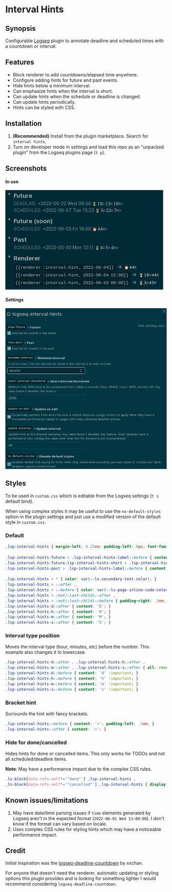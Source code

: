 # Interval Hints

## Synopsis

Configurable [Logseq](https://www.logseq.com/) plugin to annotate deadline and scheduled times
with a countdown or interval.


## Features

* Block renderer to add countdowns/elapsed time anywhere.
* Configure adding hints for future and past events.
* Hide hints below a minimum interval.
* Can emphasize hints when the interval is short.
* Can update hints when the schedule or deadline is changed.
* Can update hints periodically.
* Hints can be styled with CSS.


## Installation

1. **(Recommended)** Install from the plugin marketplace. Search for `interval hints`.
2. Turn on developer mode in settings and load this repo as an "unpacked plugin" from the Logseq plugins page (`t p`).


## Screenshots

#### In use

![Usage example screenshot](screenshots/usage-example.png)

#### Settings

![Settings example screenshot](screenshots/settings-example.png)


## Styles

To be used in `custom.css` which is editable from the Logseq settings (`t s` default bind).

When using complex styles it may be useful to use the `no-default-styles` option in the plugin settings and just use a modified
version of the default style in `custom.css`.

### Default

```css
.lsp-interval-hints { margin-left: 0.25em; padding-left: 0px; font-family: monospace; }

.lsp-interval-hints-future > .lsp-interval-hints-label::before { content: '⏳'; }
.lsp-interval-hints-future.lsp-interval-hints-short > .lsp-interval-hints-label::before { content: '⏰'; }
.lsp-interval-hints-past > .lsp-interval-hints-label::before { content: '⌛'; }

.lsp-interval-hints > * { color: var(--ls-secondary-text-color); }
.lsp-interval-hints > ::after ,
.lsp-interval-hints > ::before { color: var(--ls-page-inline-code-color); font-size: 0.8em; }
.lsp-interval-hints > :not(:last-child)::after ,
.lsp-interval-hints > :not(:last-child)::before { padding-right: .2em; }
.lsp-interval-hints-d::after { content: 'D'; }
.lsp-interval-hints-h::after { content: 'H'; }
.lsp-interval-hints-m::after { content: 'M'; }
.lsp-interval-hints-s::after { content: 'S'; }
```

### Interval type position

Moves the interval type (hour, minutes, etc) before the number. This example also changes it to lowercase.

```css
.lsp-interval-hints-d::after , .lsp-interval-hints-h::after ,
.lsp-interval-hints-m::after , .lsp-interval-hints-s::after { all: revert !important; }
.lsp-interval-hints-d::before { content: 'd' !important; }
.lsp-interval-hints-h::before { content: 'h' !important; }
.lsp-interval-hints-m::before { content: 'm' !important; }
.lsp-interval-hints-s::before { content: 's' !important; }
```

### Bracket hint

Surrounds the hint with fancy brackets.

```css
.lsp-interval-hints::before { content: '«'; padding-left: .5em; }
.lsp-interval-hints::after { content: '»'; }
```

### Hide for done/cancelled

Hides hints for done or cancelled items. This only works for TODOs and not all scheduled/deadline items.

**Note**: May have a performance impact due to the complex CSS rules.

```css
.ls-block[data-refs-self*='"done"'] .lsp-interval-hints ,
.ls-block[data-refs-self*='"cancelled"'] .lsp-interval-hints { display: none !important; }
```

## Known issues/limitations

1. May have date/time parsing issues if `time` elements generated by Logseq aren't in the expected format (`2022-06-01 Wed 13:00:00`). I don't know if the format can vary based on locale.
2. Uses complex CSS rules for styling hints which may have a noticeable performance impact.


## Credit

Initial inspiration was the [logseq-deadline-countdown](https://github.com/xxchan/logseq-deadline-countdown) by xxchan.

For anyone that doesn't need the renderer, automatic updating or styling options this plugin provides and is looking for something lighter I would recommend considering `logseq-deadline-countdown`.
